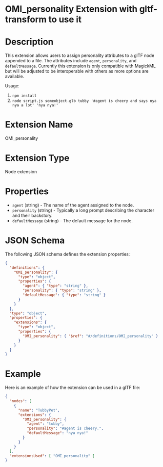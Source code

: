 # OMI_personality Extension with gltf-transform to use it

# Description

This extension allows users to assign personality attributes to a glTF node appended to a file. The attributes include `agent`, `personality`, and `defaultMessage`. Currently this extension is only compatible with MagickML but will be adjusted to be interoperable with others as more options are available.

Usage: 
1) `npm install`
2) `node script.js someobject.glb tubby '#agent is cheery and says nya nya a lot' 'nya nya!'`

# Extension Name

OMI_personality

# Extension Type

Node extension

# Properties

- `agent` (string) - The name of the agent assigned to the node.
- `personality` (string) - Typically a long prompt describing the character and their backstory.
- `defaultMessage` (string) - The default message for the node.

# JSON Schema

The following JSON schema defines the extension properties:
```json
{
  "definitions": {
    "OMI_personality": {
      "type": "object",
      "properties": {
        "agent": { "type": "string" },
        "personality": { "type": "string" },
        "defaultMessage": { "type": "string" }
      }
    }
  },
  "type": "object",
  "properties": {
    "extensions": {
      "type": "object",
      "properties": {
        "OMI_personality": { "$ref": "#/definitions/OMI_personality" }
      }
    }
  }
}
```
# Example

Here is an example of how the extension can be used in a glTF file:
```json
{
  "nodes": [
    {
      "name": "TubbyPet",
      "extensions": {
        "OMI_personality": {
          "agent": "tubby",
          "personality": "#agent is cheery.",
          "defaultMessage": "nya nya!"
        }
      }
    }
  ],
  "extensionsUsed": [ "OMI_personality" ]
}
```